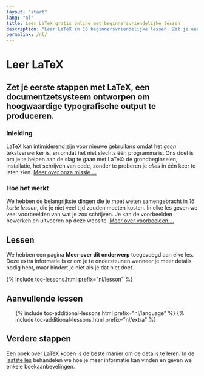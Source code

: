 ```yaml
---
layout: "start"
lang: "nl"
title: Leer LaTeX gratis online met beginnersvriendelijke lessen
description: "Leer LaTeX in 16 beginnersvriendelijke lessen. Zet je eerste stappen met LaTeX, een documentzetsysteem ontworpen om hoogwaardige typografische output te produceren."
permalink: /nl/
---
```


# Leer LaTeX

<h2 class="heading__introduction">Zet je eerste stappen met LaTeX, een documentzetsysteem ontworpen om hoogwaardige typografische output te produceren.</h2>

<div
  class="text-columns">
  <section>
    <h3 class="text-columns__heading">Inleiding</h3>
    <p>LaTeX kan intimiderend zijn voor nieuwe gebruikers omdat het <em>geen</em> tekstverwerker is, en omdat het niet slechts één programma is. 
    Ons doel is om je te helpen aan de slag te gaan met LaTeX: de grondbeginselen, installatie, het schrijven van code, zonder 
    te proberen je <em>alles</em> in één keer te laten zien. <a href="./mission">Meer over onze missie &hellip;</a></p>
  </section>
  <section>
    <h3 class="text-columns__heading">Hoe het werkt</h3>
      <p>We hebben de belangrijkste dingen die je moet weten samengebracht in <em>16 korte lessen</em>, die je niet veel tijd zouden moeten kosten. In elke les geven we veel voorbeelden van wat je zou schrijven. Je kan de voorbeelden bewerken en uitvoeren op deze website. <a href="./help#examples">Meer over voorbeelden &hellip;</a></p>
  </section>
</div>

<h2 class="heading__toc" id="toc">Lessen</h2>

<p class="paragraph__toc">We hebben een pagina <b>Meer over dit onderwerp</b> toegevoegd aan elke les. Deze extra informatie is er om je te ondersteunen wanneer je meer details nodig hebt, maar hindert je niet als je dat niet doet.</p>

{% include toc-lessons.html prefix="nl/lesson" %}

<h2 class="heading__toc">Aanvullende lessen</h2>
<ul class="lessons-toc">
  {% include toc-additional-lessons.html prefix="nl/language" %}
  {% include toc-additional-lessons.html prefix="nl/extra" %}
</ul>

## Verdere stappen

Een boek over LaTeX kopen is de beste manier om de details te leren. 
In de [laatste les](./lesson-16) behandelen we hoe je meer informatie kan vinden en geven we enkele boekaanbevelingen.

